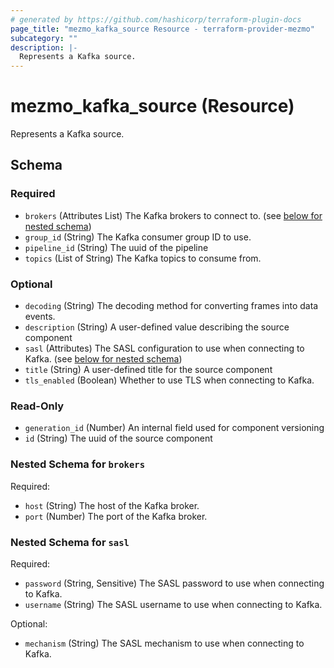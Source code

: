 ```yaml
---
# generated by https://github.com/hashicorp/terraform-plugin-docs
page_title: "mezmo_kafka_source Resource - terraform-provider-mezmo"
subcategory: ""
description: |-
  Represents a Kafka source.
---
```


# mezmo_kafka_source (Resource)

Represents a Kafka source.



<!-- schema generated by tfplugindocs -->
## Schema

### Required

- `brokers` (Attributes List) The Kafka brokers to connect to. (see [below for nested schema](#nestedatt--brokers))
- `group_id` (String) The Kafka consumer group ID to use.
- `pipeline_id` (String) The uuid of the pipeline
- `topics` (List of String) The Kafka topics to consume from.

### Optional

- `decoding` (String) The decoding method for converting frames into data events.
- `description` (String) A user-defined value describing the source component
- `sasl` (Attributes) The SASL configuration to use when connecting to Kafka. (see [below for nested schema](#nestedatt--sasl))
- `title` (String) A user-defined title for the source component
- `tls_enabled` (Boolean) Whether to use TLS when connecting to Kafka.

### Read-Only

- `generation_id` (Number) An internal field used for component versioning
- `id` (String) The uuid of the source component

<a id="nestedatt--brokers"></a>
### Nested Schema for `brokers`

Required:

- `host` (String) The host of the Kafka broker.
- `port` (Number) The port of the Kafka broker.


<a id="nestedatt--sasl"></a>
### Nested Schema for `sasl`

Required:

- `password` (String, Sensitive) The SASL password to use when connecting to Kafka.
- `username` (String) The SASL username to use when connecting to Kafka.

Optional:

- `mechanism` (String) The SASL mechanism to use when connecting to Kafka.


